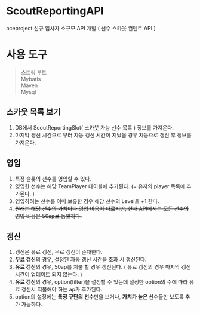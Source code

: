 # ScoutReportingAPI
  aceproject 신규 입사자 소규모 API 개발 ( 선수 스카웃 컨텐트 API )
  
# 사용 도구
  > 스트링 부트  
  > Mybatis  
  > Maven  
  > Mysql  

## 스카웃 목록 보기
  1. DB에서 ScoutReportingSlot( 스카웃 가능 선수 목록 ) 정보를 가져온다.
  2. 마지막 갱신 시간으로 부터 자동 갱신 시간이 지났을 경우 자동으로 갱신 후 정보를 가져온다.

## 영입
  1. 특정 슬롯의 선수를 영입할 수 있다.
  2. 영입한 선수는 해당 TeamPlayer 테이블에 추가된다. (= 유저의 player 목록에 추가된다. )
  3. 영입하려는 선수를 이미 보유한 경우 해당 선수의 Level을 +1 한다.
  4. ~~원래는 해당 선수의 가치마다 영입 비용이 다르지만, 현재 API에서는 모든 선수의 영입 비용은 50ap로 동일하다.~~

## 갱신
  1. 갱신은 유료 갱신, 무료 갱신이 존재한다.
  2. **무료 갱신**의 경우, 설정된 자동 갱신 시간을 초과 시 갱신된다.
  3. **유료 갱신**의 경우, 50ap를 지불 할 경우 갱신된다. ( 유료 갱신의 경우 마지막 갱신 시간이 업데이트 되지 않는다. )
  4. **유료 갱신**의 경우, option(filter)을 설정할 수 있는데 설정한 option의 수에 따라 유료 갱신시 지불해야 하는 ap가 추가된다.
  5. option의 설정에는 **특정 구단의 선수**만을 보거나, **가치가 높은 선수**들만 보도록 추가 가능하다.
